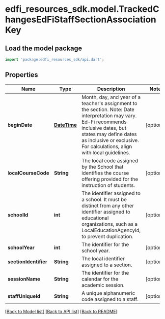 # edfi_resources_sdk.model.TrackedChangesEdFiStaffSectionAssociationKey

## Load the model package
```dart
import 'package:edfi_resources_sdk/api.dart';
```

## Properties
Name | Type | Description | Notes
------------ | ------------- | ------------- | -------------
**beginDate** | [**DateTime**](DateTime.md) | Month, day, and year of a teacher's assignment to the section.  Note: Date interpretation may vary. Ed-Fi recommends inclusive dates, but states may define dates as inclusive or exclusive. For calculations, align with local guidelines. | [optional] 
**localCourseCode** | **String** | The local code assigned by the School that identifies the course offering provided for the instruction of students. | [optional] 
**schoolId** | **int** | The identifier assigned to a school. It must be distinct from any other identifier assigned to educational organizations, such as a LocalEducationAgencyId, to prevent duplication. | [optional] 
**schoolYear** | **int** | The identifier for the school year. | [optional] 
**sectionIdentifier** | **String** | The local identifier assigned to a section. | [optional] 
**sessionName** | **String** | The identifier for the calendar for the academic session. | [optional] 
**staffUniqueId** | **String** | A unique alphanumeric code assigned to a staff. | [optional] 

[[Back to Model list]](../README.md#documentation-for-models) [[Back to API list]](../README.md#documentation-for-api-endpoints) [[Back to README]](../README.md)


